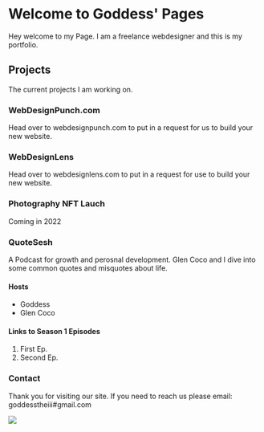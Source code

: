 # Welcome to Goddess' Pages

Hey welcome to my Page. I am a freelance webdesigner and this is my portfolio.


## Projects

The current projects I am working on. 
### WebDesignPunch.com 
Head over to webdesignpunch.com to put in a request for us to build your new website. 
### WebDesignLens
Head over to webdesignlens.com to put in a request for use to build your new website. 
### Photography NFT Lauch 
Coming in 2022
### QuoteSesh
A Podcast for growth and perosnal development. Glen Coco and I dive into some common quotes and misquotes about life. 

#### Hosts 
- Goddess
- Glen Coco
#### Links to Season 1 Episodes
1. First Ep. 
2. Second Ep.

### Contact 
Thank you for visiting our site. If you need to reach us please email: goddesstheiii#gmail.com

<a href="https://www.bluehost.com/track/goddesstheiii/" target="_blank"> <img border="0" src="https://bluehost-cdn.com/media/partner/images/goddesstheiii/468x60/486x60PW.png"> </a>
